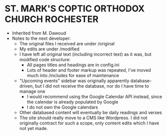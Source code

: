 # ST. MARK'S COPTIC ORTHODOX CHURCH ROCHESTER #

* Inherited from M. Dawoud
* Notes to the next developer:
	* The original files I received are under /original
	* My edits are under /modified
	* I have left all original text (including incorrect text) as it was, but modified code structure:
		* All pages titles and headings are in config.ini
		* Lots of header and footer markup was repeated, I've moved much into /includes for ease of maintenance
	* "Upcoming events" sidebar was originally apparently database-driven, but I did not receive the database, nor do I have time to manage one
		* I would recommend using the Google Calendar API instead, since the calendar is already populated by Google
		* I do not own the Google calendars
	* Other databased content will eventually be daily readings and verses
	* The site should really move to a CMS like Wordpress. I did not originally contract for such a scope, only content edits which I have not yet made.